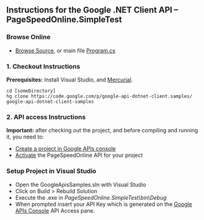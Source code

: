 ## Instructions for the Google .NET Client API – PageSpeedOnline.SimpleTest

### Browse Online

*   [Browse Source](http://code.google.com/p/google-api-dotnet-client/source/browse/?repo=samples#hg%2FPageSpeedOnline.SimpleTest), or main file [Program.cs](http://code.google.com/p/google-api-dotnet-client/source/browse/PageSpeedOnline.SimpleTest/Program.cs?repo=samples)

### 1. Checkout Instructions

**Prerequisites:** Install Visual Studio, and [Mercurial](http://www.mercurial-scm.org/).

```
cd [someDirectory] 
hg clone https://code.google.com/p/google-api-dotnet-client.samples/ google-api-dotnet-client-samples
```

### 2. API access Instructions

**Important:** after checking out the project, and before compiling and running it, you need to:

*   [Create a project in Google APIs console](http://code.google.com/apis/console-help/#creatingdeletingprojects)
*   [Activate](http://code.google.com/apis/console-help/#activatingapis) the PageSpeedOnline API for your project

### Setup Project in Visual Studio

*   Open the GoogleApisSamples.sln with Visual Studio
*   Click on Build > Rebuild Solution
*   Execute the .exe in _PageSpeedOnline.SimpleTest\bin\Debug_
*   When prompted insert your API Key which is generated on the [Google APIs Console](https://code.google.com/apis/console/) API Access pane.
